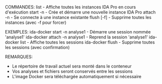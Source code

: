 COMMANDES:
  list            - Affiche toutes les instances IDA Pro en cours d'exécution
  start -n <nom>  - Crée et démarre une nouvelle instance IDA Pro
  attach -n <nom> - Se connecte à une instance existante
  flush [-f]      - Supprime toutes les instances (avec -f pour forcer)

EXEMPLES:
  ida-docker start -n analyse1     - Démarre une session nommée 'analyse1'
  ida-docker attach -n analyse1    - Reprend la session 'analyse1'
  ida-docker list                  - Affiche toutes les sessions
  ida-docker flush                 - Supprime toutes les sessions (avec confirmation)

REMARQUES:
- Le répertoire de travail actuel sera monté dans le conteneur
- Vos analyses et fichiers seront conservés entre les sessions
- L'image Docker sera téléchargée automatiquement si nécessaire
